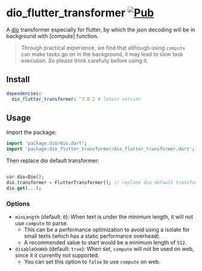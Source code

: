# dio_flutter_transformer [![Pub](https://img.shields.io/pub/v/dio_flutter_transformer.svg?style=flat-square)](https://pub.dartlang.org/packages/dio_flutter_transformer)

A [dio](https://github.com/flutterchina/dio) transformer especially for flutter, by which the json decoding will be in background with [compute] function.

> Through practical experience, we find that although using `compute` can make tasks go on in the background, it may lead to slow task execution. So please think carefully before using it.


## Install

```yaml
dependencies:
  dio_flutter_transformer: ^3.0.2 # latest version
```

## Usage

Import the package:

```dart
import 'package:dio/dio.dart';
import 'package:dio_flutter_transformer/dio_flutter_transformer.dart';
```

Then replace dio default transformer: 

```dart

var dio=Dio();
dio.transformer = FlutterTransformer(); // replace dio default transformer
dio.get(...);
```

### Options

* `minLength` (default: `0`): When text is under the minimum length, it will not use `compute` to parse.
  * This can be a performance optimization to avoid using a isolate for small texts (which has a static performance overhead).
  * A recommended value to start would be a minimum length of `512`.
* `disableOnWeb` (default: `true`): When set, `compute` will not be used on web, since it it currently not supported.
  * You can set this option to `false` to use `compute` on web.
